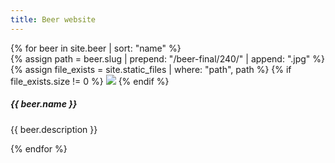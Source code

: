 ```yaml
---
title: Beer website
---
```

<div class="container">
{% for beer in site.beer | sort: "name" %}
<div class="card mb-3" style="max-width: 540px;">
<div class="row g-0">
    <div class="col-md-4">
    {% assign path = beer.slug | prepend: "/beer-final/240/" | append: ".jpg"  %}
    {% assign file_exists = site.static_files | where: "path", path  %}
    {% if file_exists.size != 0 %}
    <img src="{{ path }}" class="img-fluid rounded-start">
    {% endif %}
    </div>
    <div class="col-md-8">
    <div class="card-body">
        <h5 class="card-title">{{ beer.name }}</h5>
        <p class="card-text">{{ beer.description }}</p>
        <!--<p class="card-text"><small class="text-body-secondary">Last updated 3 mins ago</small></p>-->
    </div>
    </div>
</div>
</div>
{% endfor %}
</div>

